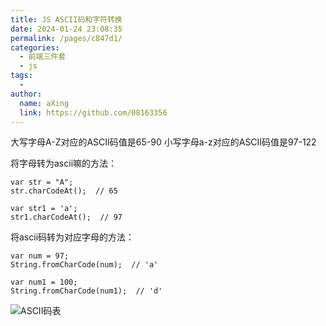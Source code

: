 ```yaml
---
title: JS ASCII码和字符转换
date: 2024-01-24 23:08:35
permalink: /pages/c847d1/
categories:
  - 前端三件套
  - js
tags:
  - 
author: 
  name: aXing
  link: https://github.com/08163356
---
```


大写字母A-Z对应的ASCII码值是65-90
小写字母a-z对应的ASCII码值是97-122

将字母转为ascii嘛的方法：

```
var str = "A";
str.charCodeAt();  // 65

var str1 = 'a';
str1.charCodeAt();  // 97
```

将ascii码转为对应字母的方法：

<!-- more -->
```
var num = 97;
String.fromCharCode(num);  // 'a'

var num1 = 100;
String.fromCharCode(num1);  // 'd'
```

![ASCII码表](E:\所有总结\知识总结（博客、word等）\githubUpload\read_book\技术相关\前端\前端三件套\js\pic\ASCII码表.png)
